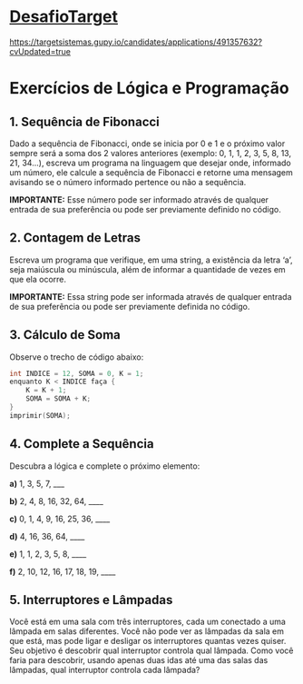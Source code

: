 
# [DesafioTarget]([https://targetsistemas.gupy.io/candidates/applications/491357632?cvUpdated=true]())
https://targetsistemas.gupy.io/candidates/applications/491357632?cvUpdated=true





# Exercícios de Lógica e Programação

## 1. Sequência de Fibonacci

Dado a sequência de Fibonacci, onde se inicia por 0 e 1 e o próximo valor sempre será a soma dos 2 valores anteriores (exemplo: 0, 1, 1, 2, 3, 5, 8, 13, 21, 34...), escreva um programa na linguagem que desejar onde, informado um número, ele calcule a sequência de Fibonacci e retorne uma mensagem avisando se o número informado pertence ou não a sequência.

**IMPORTANTE:** Esse número pode ser informado através de qualquer entrada de sua preferência ou pode ser previamente definido no código.

## 2. Contagem de Letras

Escreva um programa que verifique, em uma string, a existência da letra ‘a’, seja maiúscula ou minúscula, além de informar a quantidade de vezes em que ela ocorre.

**IMPORTANTE:** Essa string pode ser informada através de qualquer entrada de sua preferência ou pode ser previamente definida no código.

## 3. Cálculo de Soma

Observe o trecho de código abaixo:

```c
int INDICE = 12, SOMA = 0, K = 1; 
enquanto K < INDICE faça { 
    K = K + 1; 
    SOMA = SOMA + K; 
} 
imprimir(SOMA);

```
## 4. Complete a Sequência
Descubra a lógica e complete o próximo elemento:

**a)** 1, 3, 5, 7, ___

**b)** 2, 4, 8, 16, 32, 64, ____

**c)** 0, 1, 4, 9, 16, 25, 36, ____

**d)** 4, 16, 36, 64, ____

**e)** 1, 1, 2, 3, 5, 8, ____

**f)** 2, 10, 12, 16, 17, 18, 19, ____

## 5. Interruptores e Lâmpadas
Você está em uma sala com três interruptores, cada um conectado a uma lâmpada em salas diferentes. Você não pode ver as lâmpadas da sala em que está, mas pode ligar e desligar os interruptores quantas vezes quiser. Seu objetivo é descobrir qual interruptor controla qual lâmpada. Como você faria para descobrir, usando apenas duas idas até uma das salas das lâmpadas, qual interruptor controla cada lâmpada?
